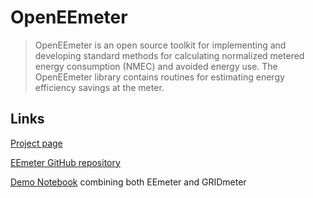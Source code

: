 # OpenEEmeter

<blockquote cite="https://www.lfenergy.org/projects/openeemeter/">
OpenEEmeter is an open source toolkit for implementing and developing standard methods for calculating normalized metered energy consumption (NMEC) and avoided energy use. The OpenEEmeter library contains routines for estimating energy efficiency savings at the meter.
</blockquote>

## Links

[Project page](https://www.lfenergy.org/projects/openeemeter/)

[EEmeter GitHub repository](https://github.com/openeemeter/eemeter)

[Demo Notebook](https://colab.research.google.com/drive/1HPBz7Z6_kabAUWL7_WNG3Wvx-tpjvGop) combining both EEmeter and GRIDmeter

